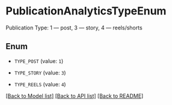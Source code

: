 # PublicationAnalyticsTypeEnum

Publication Type: 1 — post, 3 — story, 4 — reels/shorts 

## Enum

* `TYPE_POST` (value: `1`)

* `TYPE_STORY` (value: `3`)

* `TYPE_REELS` (value: `4`)

[[Back to Model list]](../README.md#documentation-for-models) [[Back to API list]](../README.md#documentation-for-api-endpoints) [[Back to README]](../README.md)
